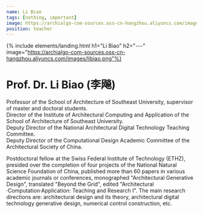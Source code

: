 ```yaml
---
name: Li Biao
tags: [nothing, important]
image: https://archialgo-com-sources.oss-cn-hangzhou.aliyuncs.com/images/libiao.png
position: teacher
---
```


{% include elements/landing.html h1="Li Biao" h2="---" image="https://archialgo-com-sources.oss-cn-hangzhou.aliyuncs.com/images/libiao.png"%}


# Prof. Dr. Li Biao (李飚)

Professor of the School of Architecture of Southeast University, supervisor of master and doctoral students.   
Director of the Institute of Architectural Computing and Application of the School of Architecture of Southeast University.   
Deputy Director of the National Architectural Digital Technology Teaching Committee.  
Deputy Director of the Computational Design Academic Committee of the Architectural Society of China.   

Postdoctoral fellow at the Swiss Federal Institute of Technology (ETHZ), presided over the completion of four projects of the National Natural Science Foundation of China, published more than 60 papers in various academic journals or conferences, monographed "Architectural Generative Design", translated "Beyond the Grid", edited "Architectural ·Computation·Application: Teaching and Research Ⅰ". The main research directions are: architectural design and its theory, architectural digital technology generative design, numerical control construction, etc.
